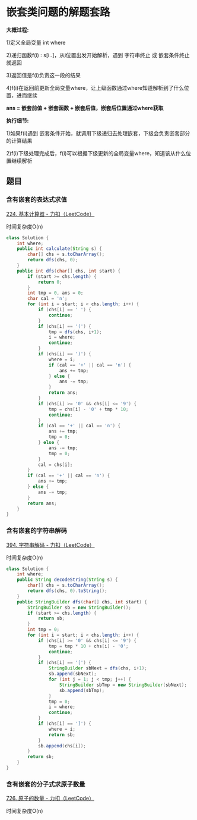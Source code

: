 # 嵌套类问题的解题套路

**大概过程:** 

1)定义全局变量 int where

2)递归函数f(i) : s[i..]，从i位置出发开始解析，遇到 字符串终止 或 嵌套条件终止 就返回

3)返回值是f(i)负责这一段的结果

4)f(i)在返回前更新全局变量where，让上级函数通过where知道解析到了什么位置，进而继续

**ans = 嵌套前值 + 嵌套函数 + 嵌套后值，嵌套后位置通过where获取**

**执行细节:**

1)如果f(i)遇到 嵌套条件开始，就调用下级递归去处理嵌套，下级会负责嵌套部分的计算结果

2)f(i)下级处理完成后，f(i)可以根据下级更新的全局变量where，知道该从什么位置继续解析

## 题目

### 含有嵌套的表达式求值

[224. 基本计算器 - 力扣（LeetCode）](https://leetcode.cn/problems/basic-calculator/)

时间复杂度O(n)

```java
class Solution {
    int where;
    public int calculate(String s) {
        char[] chs = s.toCharArray();
        return dfs(chs, 0);
    }
    public int dfs(char[] chs, int start) {
        if (start >= chs.length) {
            return 0;
        }
        int tmp = 0, ans = 0;
        char cal = 'n';
        for (int i = start; i < chs.length; i++) {
            if (chs[i] == ' ') {
                continue;
            }
            if (chs[i] == '(') {
                tmp = dfs(chs, i+1);
                i = where;
                continue;
            }
            if (chs[i] == ')') {
                where = i;
                if (cal == '+' || cal == 'n') {
                    ans += tmp;
                } else {
                    ans -= tmp;
                }
                return ans;
            }
            if (chs[i] >= '0' && chs[i] <= '9') {
                tmp = chs[i] - '0' + tmp * 10;
                continue;
            }
            if (cal == '+' || cal == 'n') {
                ans += tmp;
                tmp = 0;
            } else {
                ans -= tmp;
                tmp = 0;
            }
            cal = chs[i];
        }
        if (cal == '+' || cal == 'n') {
            ans += tmp;
        } else {
            ans -= tmp;
        }
        return ans;
    }
}
```

### 含有嵌套的字符串解码

[394. 字符串解码 - 力扣（LeetCode）](https://leetcode.cn/problems/decode-string/)

时间复杂度O(n)

```java
class Solution {
    int where;
    public String decodeString(String s) {
        char[] chs = s.toCharArray();
        return dfs(chs, 0).toString();
    }
    public StringBuilder dfs(char[] chs, int start) {
        StringBuilder sb = new StringBuilder();
        if (start >= chs.length) {
            return sb;
        }
        int tmp = 0;
        for (int i = start; i < chs.length; i++) {
            if (chs[i] >= '0' && chs[i] <= '9') {
                tmp = tmp * 10 + chs[i] - '0';
                continue;
            }
            if (chs[i] == '[') {
                StringBuilder sbNext = dfs(chs, i+1);
                sb.append(sbNext);
                for (int j = 1; j < tmp; j++) {
                    StringBuilder sbTmp = new StringBuilder(sbNext);
                    sb.append(sbTmp);
                }
                tmp = 0;
                i = where;
                continue;
            }
            if (chs[i] == ']') {
                where = i;
                return sb;
            }
            sb.append(chs[i]);
        }
        return sb;
    }
}
```

### 含有嵌套的分子式求原子数量

[726. 原子的数量 - 力扣（LeetCode）](https://leetcode.cn/problems/number-of-atoms/)

时间复杂度O(n)